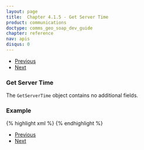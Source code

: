 ```yaml
---
layout: page
title:  Chapter 4.1.5 - Get Server Time
product: communications
doctype: comms_geo_soap_dev_guide
chapter: reference
nav: apis
disqus: 0
---
```


<ul class="pager">
  <li class="previous"><a href="/communications/dev-guide_geo_soap/reference/geocode-lat-long"><i class="glyphicon glyphicon-chevron-left"></i>Previous</a></li>
  <li class="next"><a href="/communications/dev-guide_geo_soap/reference/geocode-address-response">Next<i class="glyphicon glyphicon-chevron-right"></i></a></li>
</ul>

<h3>Get Server Time</h3>

The <code>GetServerTime</code> object contains no additional fields.

<h3>Example</h3>

{% highlight xml %}
<GetServerTime/>
{% endhighlight %}

<ul class="pager">
  <li class="previous"><a href="/communications/dev-guide_geo_soap/reference/geocode-lat-long"><i class="glyphicon glyphicon-chevron-left"></i>Previous</a></li>
  <li class="next"><a href="/communications/dev-guide_geo_soap/reference/geocode-address-response">Next<i class="glyphicon glyphicon-chevron-right"></i></a></li>
</ul>